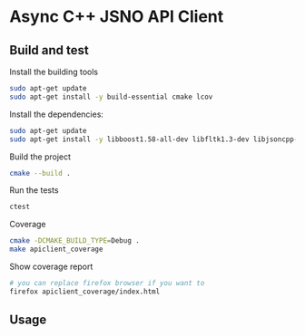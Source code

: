 # Async C++ JSNO API Client

## Build and test

Install the building tools

```bash
sudo apt-get update
sudo apt-get install -y build-essential cmake lcov
```

Install the dependencies:

```bash
sudo apt-get update
sudo apt-get install -y libboost1.58-all-dev libfltk1.3-dev libjsoncpp-dev
```

Build the project

```bash
cmake --build .
```

Run the tests

```bash
ctest
```

Coverage

```bash
cmake -DCMAKE_BUILD_TYPE=Debug .
make apiclient_coverage
```

Show coverage report

```bash
# you can replace firefox browser if you want to
firefox apiclient_coverage/index.html
```

## Usage
